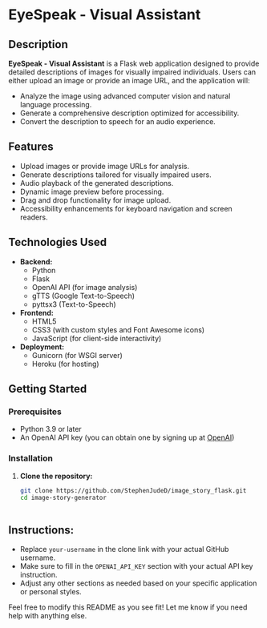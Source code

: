 # EyeSpeak - Visual Assistant

## Description

**EyeSpeak - Visual Assistant** is a Flask web application designed to provide detailed descriptions of images for visually impaired individuals. Users can either upload an image or provide an image URL, and the application will:

- Analyze the image using advanced computer vision and natural language processing.
- Generate a comprehensive description optimized for accessibility.
- Convert the description to speech for an audio experience.

## Features

- Upload images or provide image URLs for analysis.
- Generate descriptions tailored for visually impaired users.
- Audio playback of the generated descriptions.
- Dynamic image preview before processing.
- Drag and drop functionality for image upload.
- Accessibility enhancements for keyboard navigation and screen readers.

## Technologies Used

- **Backend:** 
  - Python
  - Flask
  - OpenAI API (for image analysis)
  - gTTS (Google Text-to-Speech)
  - pyttsx3 (Text-to-Speech)
- **Frontend:**
  - HTML5
  - CSS3 (with custom styles and Font Awesome icons)
  - JavaScript (for client-side interactivity)
- **Deployment:**
  - Gunicorn (for WSGI server)
  - Heroku (for hosting)

## Getting Started

### Prerequisites

- Python 3.9 or later
- An OpenAI API key (you can obtain one by signing up at [OpenAI](https://openai.com/))

### Installation

1. **Clone the repository:**

   ```bash
   git clone https://github.com/StephenJudeD/image_story_flask.git
   cd image-story-generator


   
## Instructions:
- Replace `your-username` in the clone link with your actual GitHub username.
- Make sure to fill in the `OPENAI_API_KEY` section with your actual API key instruction.
- Adjust any other sections as needed based on your specific application or personal styles.

Feel free to modify this README as you see fit! Let me know if you need help with anything else.
